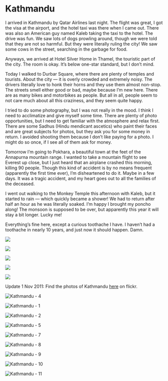 # Kathmandu

I arrived in Kathmandu by Qatar Airlines last night. The flight was great, I got the visa at the airport, and the hotel taxi was there when I came out. There was also an American guy named Kaleb taking the taxi to the hotel. The drive was fun. We saw lots of dogs prowling around, though we were told that they are not so harmful. But they were literally ruling the city! We saw some cows in the street, searching in the garbage for food.

Anyways, we arrived at Hotel Silver Home in Thamel, the touristic part of the city. The room is okay. It’s below one-star standard, but I don’t mind.

Today I walked to Durbar Square, where there are plenty of temples and tourists. About the city — it is overly crowded and extremely noisy. The drivers literally love to honk their horns and they use them almost non-stop. The streets smell either good or bad, maybe because I’m new here. There are as many bikes and motorbikes as people. But all in all, people seem to not care much about all this craziness, and they seem quite happy.

I tried to do some photography, but I was not really in the mood. I think I need to acclimatize and give myself some time. There are plenty of photo opportunities, but I need to get familiar with the atmosphere and relax first. There are some Sadhus (Hindu mendicant ascetics) who paint their faces and are great subjects for photos, but they ask you for some money in return. I avoided shooting them because I don’t like paying for a photo. I might do so once, if I see all of them ask for money.

Tomorrow I’m going to Pokhara, a beautiful town at the feet of the Annapurna mountain range. I wanted to take a mountain flight to see Everest up close, but I just heard that an airplane crashed this morning, killing 90 people. Though this kind of accident is by no means frequent (apparently the first time ever), I’m disheartened to do it. Maybe in a few days. It was a tragic accident, and my heart goes out to all the families of the deceased.

I went out walking to the Monkey Temple this afternoon with Kaleb, but it started to rain — which quickly became a shower! We had to return after half an hour as he was literally soaked. I’m happy I brought my poncho along! The monsoon is supposed to be over, but apparently this year it will stay a bit longer. Lucky me!

Everything’s fine here, except a curious toothache I have. I haven’t had a toothache in nearly 10 years, and just now it should happen. Damn.

![](https://blogger.googleusercontent.com/img/b/R29vZ2xl/AVvXsEiQuWS7eHZI0UzU_cEgNhbYU5_kWIk_jrQNQzKmKdw4rOSehNWCN1IX8yuAgXHk2JRbTjq8AQ4gUE3t7smEWrWb3AW4m2Io6VmOfv6Df3pJJbjS474Yyx6PwYtR5t6obdaSdqKV7eeaE7iV/s320/photo+1-710349.JPG)

![](https://blogger.googleusercontent.com/img/b/R29vZ2xl/AVvXsEic5XOwRkN3qWNDmUQDSy2GVXFcrjke6EID49ESn4Jm0y5qA7UjneRmafTobXRU6tOx5aa-3mmin8xwvVFQovUqqHJGVGwHC7at655UFTrVIhZ_CSV3w48FhiSWy3dDa8kQlE7_PyzISfz7/s320/photo+2-711100.JPG)

![](https://blogger.googleusercontent.com/img/b/R29vZ2xl/AVvXsEhR6dLwyiP1RJsWPhFGzkzwntbp7yWXYnBXLUTHEoyCTKTjTOscsHntzzONiSLkyvZMqt7PPi7uO0cwWwoZ5FMslO45vLGFhPQvq30j3sJmDKK0dsn2wOcwIU3Xc5Pa-Eu4zwd4CBb2jLeU/s320/photo+3-712026.JPG)

![](https://blogger.googleusercontent.com/img/b/R29vZ2xl/AVvXsEh0obWblw1ZdE7bKGeZg1on49s9_fg8Rd7QkJ2Bsz6xXuDyeOgHxXIzsdUClbkd3RWfjo9hcMqCu345jq6CERO-qhDWKCi-lrwW_e8IP2NyHOJXBHo4gCHwgwoo2RLv-Vf-UFA8QcFYmlWh/s320/photo+4-712572.JPG)

![](https://blogger.googleusercontent.com/img/b/R29vZ2xl/AVvXsEjo35-2LPIHQJSrIBr1eT8FG82O-PhkwV_qesrut5lOEQLvL3-f20wPtP7BJwRZ3DtYl6qXssnTk9T1ntHul0lmw1wAE4kHX5p0wTQgGxS5d9o2y3ag_D3E77xq63NtYLlQGeHKIKbhIugF/s320/photo+5-713523.JPG)

Update 1 Nov 2011:
Find the photos of Kathmandu [here](http://www.flickr.com/photos/8413680@N08/sets/72157628022813446/) on flickr.

![Kathmandu - 4](http://farm7.static.flickr.com/6047/6299749549_2331e21849_b.jpg)

![Kathmandu - 1](http://farm7.static.flickr.com/6221/6300282554_a253d6b580_b.jpg)

![Kathmandu - 2](http://farm7.static.flickr.com/6120/6300283074_5b340f45a4_b.jpg)

![Kathmandu - 5](http://farm7.static.flickr.com/6049/6300284376_6159c2081e_b.jpg)

![Kathmandu - 7](http://farm7.static.flickr.com/6034/6300285144_0a51de6215_b.jpg)

![Kathmandu - 8](http://farm7.static.flickr.com/6217/6299751109_efd7ea7159_b.jpg)

![Kathmandu - 9](http://farm7.static.flickr.com/6095/6299751463_76c1a5f6b8_b.jpg)

![Kathmandu - 10](http://farm7.static.flickr.com/6049/6300286546_0b96701360_b.jpg)

![Kathmandu - 11](http://farm7.static.flickr.com/6039/6299752825_8e1409b298_b.jpg)